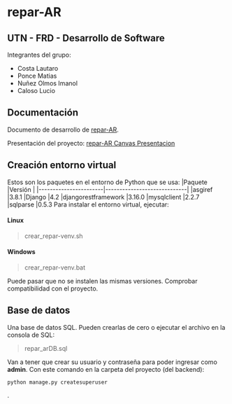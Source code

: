 # repar-AR
## UTN - FRD - Desarrollo de Software
Integrantes del grupo:
+ Costa Lautaro
+ Ponce Matias 
+ Nuñez Olmos Imanol
+ Caloso Lucio

## Documentación
Documento de desarrollo de [repar-AR](https://docs.google.com/document/d/1G2IEpyodNJPts4q46dArLpPztBHe5PBiio9R-SHHq9s/edit?usp=sharing).

Presentación del proyecto: [repar-AR Canvas Presentacion](https://www.canva.com/design/DAGmg2JA5QE/lCWQPSFfzHYiAkWrxTltdA/edit?utm_content=DAGmg2JA5QE&utm_campaign=designshare&utm_medium=link2&utm_source=sharebutton)

## Creación entorno virtual
Estos son los paquetes en el entorno de Python que se usa:
|Paquete                |Versión                      |
|-----------------------|-----------------------------|
|asgiref				|3.8.1
|Django					|4.2
|djangorestframework	|3.16.0
|mysqlclient			|2.2.7
|sqlparse				|0.5.3
Para instalar el entorno virtual, ejecutar:
#### Linux
> crear_repar-venv.sh
#### Windows
> crear_repar-venv.bat

Puede pasar que no se instalen las mismas versiones. Comprobar compatibilidad con el proyecto.

## Base de datos
Una base de datos SQL. Pueden crearlas de cero o ejecutar el archivo en la consola de SQL:
> repar_arDB.sql

Van a tener que crear su usuario y contraseña para poder ingresar como **admin**.
Con este comando en la carpeta del proyecto (del backend):
~~~
python manage.py createsuperuser
~~~

.
